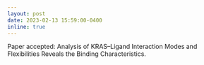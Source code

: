 ```yaml
---
layout: post
date: 2023-02-13 15:59:00-0400
inline: true
---
```


Paper accepted: Analysis of KRAS–Ligand Interaction Modes and Flexibilities Reveals the Binding Characteristics.
